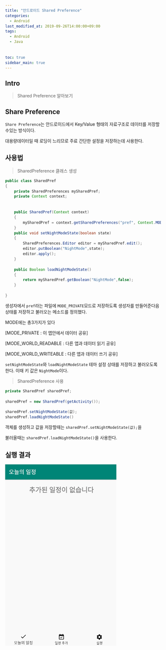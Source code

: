 ```yaml
---
title: "안드로이드 Shared Preference"
categories: 
  - Android
last_modified_at: 2019-09-26T14:00:00+09:00
tags: 
  - Android
  - Java


toc: true
sidebar_main: true
---
```


## Intro

> Shared Preference 알아보기


## Share Preference

`Share Preference`는 안드로이드에서 Key/Value 형태의 자료구조로 데이터를 저장할 수있는 방식이다.

대용량데이터일 때 로딩이 느리므로 주료 간단한 설정을 저장하는데 사용한다.

## 사용법


> SharedPreference 클래스 생성

```java
public class SharedPref
{
    private SharedPreferences mySharedPref;
    private Context context;


    public SharedPref(Context context)
    {
        mySharedPref = context.getSharedPreferences("pref", Context.MODE_PRIVATE);
    }
    public void setNightModeState(boolean state)
    {
        SharedPreferences.Editor editor = mySharedPref.edit();
        editor.putBoolean("NightMode",state);
        editor.apply();
    }

    public Boolean loadNightModeState()
    {
        return mySharedPref.getBoolean("NightMode",false);
    }

}
```
생성자에서 `pref`라는 파일에 `MODE_PRIVATE`모드로 저장하도록 생성자를 만들어준다음 상태를 저장하고 불러오는 메소드를 정의했다.

MODE에는 총3가지가 있다

[MODE_PRIVATE : 이 앱안에서 데이터 공유]

[MODE_WORLD_READABLE : 다른 앱과 데이터 읽기 공유]

[MODE_WORLD_WRITEABLE : 다른 앱과 데이터 쓰기 공유]

`setNightModeState`와 `loadNightModeState` 테마 설정 상태를 저장하고 불러오도록 한다. 이때 키 값은 `NightMode`이다.

> SharedPreference 사용

```java
private SharedPref sharedPref;

sharedPref = new SharedPref(getActivity());

sharedPref.setNightModeState(값);
sharedPref.loadNightModeState()

```
객체를 생성하고 값을 저장할때는 `sharedPref.setNightModeState(값);`을

불러올때는 `sharedPref.loadNightModeState()`을 사용한다.


## 실행 결과

![1](https://github.com/lesslate/lesslate.github.io/blob/master/assets/img/Android/shared%20preference/GIF.gif?raw=true)


